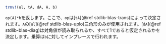 ```julia
trmv!(ul, tA, dA, A, b)
```

`op(A)*b`を返します。ここで、`op`は[`tA`](@ref stdlib-blas-trans)によって決定されます。`A`の[`ul`](@ref stdlib-blas-uplo)三角形のみが使用されます。[`dA`](@ref stdlib-blas-diag)は対角値が読み取られるか、すべて1であると仮定されるかを決定します。乗算は`b`に対してインプレースで行われます。
